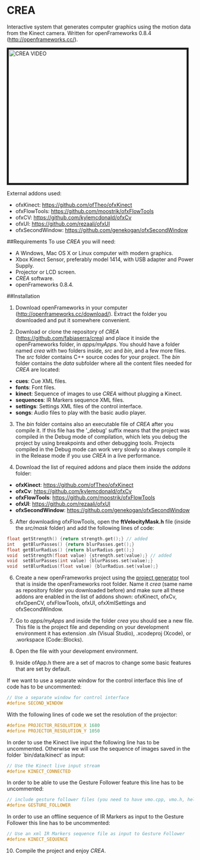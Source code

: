 CREA
====
Interactive system that generates computer graphics using the motion data from the Kinect camera. Written for openFrameworks 0.8.4 (http://openframeworks.cc/). 

<a href="https://www.youtube.com/watch?v=D07h5T6-29I" target="_blank"><img src="http://img.youtube.com/vi/D07h5T6-29I/0.jpg" 
alt="CREA VIDEO" width="480" height="360" border="5" /></a>

External addons used:
* ofxKinect: https://github.com/ofTheo/ofxKinect
* ofxFlowTools: https://github.com/moostrik/ofxFlowTools
* ofxCV: https://github.com/kylemcdonald/ofxCv
* ofxUI: https://github.com/rezaali/ofxUI
* ofxSecondWindow: https://github.com/genekogan/ofxSecondWindow

##Requirements
To use _CREA_ you will need:
* A Windows, Mac OS X or Linux computer with modern graphics.
*  Xbox Kinect Sensor, preferably model 1414, with USB adapter and Power Supply.
*  Projector or LCD screen.
* _CREA_ software.
* openFrameworks 0.8.4.

##Installation

1. Download openFrameworks in your computer (http://openframeworks.cc/download/). Extract the folder you downloaded and put it somewhere convenient.

2. Download or clone the repository of _CREA_ (https://github.com/fabiaserra/crea) and place it inside the openFrameworks folder, in _apps/myApps_. You should have a folder named _crea_ with two folders inside, _src_ and _bin_, and a few more files. The _src_ folder contains C++ source codes for your project. The _bin_ folder contains the _data_ subfolder where all the content files needed for _CREA_ are located: 
  * __cues__: Cue XML files.
  * __fonts__: Font files.
  * __kinect__: Sequence of images to use _CREA_ without plugging a Kinect.
  * __sequences__: IR Markers sequence XML files.
  * __settings__: Settings XML files of the control interface.
  * __songs__: Audio files to play with the basic audio player.

3. The _bin_ folder contains also an executable file of _CREA_ after you compile it. If this file has the '\_debug' suffix means that the project was compiled in the Debug mode of compilation, which lets you debug the project by using breakpoints and other debugging tools. Projects compiled in the Debug mode can work very slowly so always compile it in the Release mode if you use _CREA_ in a live performance.

4. Download the list of required addons and place them inside the _addons_ folder:
  * __ofxKinect__: https://github.com/ofTheo/ofxKinect
  * __ofxCv__: https://github.com/kylemcdonald/ofxCv
  * __ofxFlowTools__: https://github.com/moostrik/ofxFlowTools
  * __ofxUI__: https://github.com/rezaali/ofxUI
  * __ofxSecondWindow__: https://github.com/genekogan/ofxSecondWindow

5. After downloading ofxFlowTools, open the __ftVelocityMask.h__ file (inside the _src/mask_ folder) and add the following lines of code:
  ```c
  float	getStrength() {return strength.get();} // added
  int	getBlurPasses() {return blurPasses.get();}
  float	getBlurRadius() {return blurRadius.get();}
  void	setStrength(float value) {strength.set(value);} // added
  void	setBlurPasses(int value) {blurPasses.set(value);}
  void	setBlurRadius(float value) {blurRadius.set(value);}
  ```
6. Create a new openFrameworks project using the [project generator](http://www.openframeworks.cc/tutorials/introduction/002\_projectGenerator.html) tool that is inside the openFrameworks root folder. Name it _crea_ (same name as repository folder you downloaded before) and make sure all these addons are enabled in the list of addons shown: ofxKinect, ofxCv, ofxOpenCV, ofxFlowTools, ofxUI, ofxXmlSettings and ofxSecondWindow.

7. Go to _apps/myApps_ and inside the folder _crea_ you should see a new file. This file is the project file and depending on your development environment it has extension .sln (Visual Studio), .xcodeproj (Xcode), or .workspace (Code::Blocks).

8. Open the file with your development environment.

9. Inside ofApp.h there are a set of macros to change some basic features that are set by default. 
  
  If we want to use a separate window for the control interface this line of code has to be uncommented:
  ```c
  // Use a separate window for control interface
  #define SECOND_WINDOW
  ```
  
  With the following lines of code we set the resolution of the projector:
  ```c
  #define PROJECTOR_RESOLUTION_X 1680
  #define PROJECTOR_RESOLUTION_Y 1050
  ```

  In order to use the Kinect live input the following line has to be uncommented. Otherwise we will use the sequence of images saved in the folder `bin/data/kinect' as input:
  ```c
  // Use the Kinect live input stream
  #define KINECT_CONNECTED
  ```
  
  In order to be able to use the Gesture Follower feature this line has to be uncommented:
  ```c
  // include gesture follower files (you need to have vmo.cpp, vmo.h, helper.cpp and helper.h in src)
  #define GESTURE_FOLLOWER
  ```
  
  In order to use an offline sequence of IR Markers as input to the Gesture Follower this line has to be uncommented:
  ```c
  // Use an xml IR Markers sequence file as input to Gesture Follower
  #define KINECT_SEQUENCE
  ```
10. Compile the project and enjoy _CREA_.
